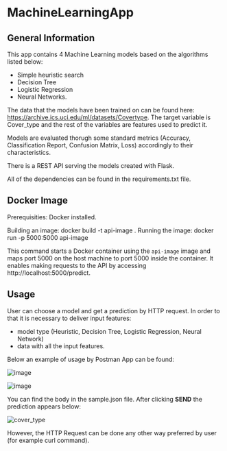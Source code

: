# MachineLearningApp

## General Information

This app contains 4 Machine Learning models based on the algorithms listed below:
- Simple heuristic search
- Decision Tree
- Logistic Regression
- Neural Networks.

The data that the models have been trained on can be found here: https://archive.ics.uci.edu/ml/datasets/Covertype.
The target variable is Cover_type and the rest of the variables are features used to predict it.

Models are evaluated thorugh some standard metrics (Accuracy, Classification Report, Confusion Matrix, Loss) accordingly to their characteristics.

There is a REST API serving the models created with Flask.

All of the dependencies can be found in the requirements.txt file.

## Docker Image

Prerequisities: Docker installed.

Building an image: docker build -t api-image .
Running the image: docker run -p 5000:5000 api-image

This command starts a Docker container using the `api-image` image and maps port 5000 on the host machine to port 5000 inside the container. It enables making requests to the API by accessing http://localhost:5000/predict.

## Usage

User can choose a model and get a prediction by HTTP request. In order to that it is necessary to deliver input features:

- model type (Heuristic, Decision Tree, Logistic Regression, Neural Network)
- data with all the input features.

Below an example of usage by Postman App can be found:

![image](https://user-images.githubusercontent.com/74561797/231743795-115b5989-02fb-4dfd-b4a1-b7226a14f02e.png)

![image](https://user-images.githubusercontent.com/74561797/231743912-1ae27074-4946-40f3-a997-ee9c70a62d96.png)

You can find the body in the sample.json file. After clicking **SEND** the prediction appears below:

![cover_type](https://user-images.githubusercontent.com/74561797/231973879-c10c26ad-5a62-41a4-87a9-04ead8a039dc.png)

However, the HTTP Request can be done any other way preferred by user (for example curl command).

